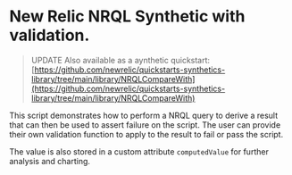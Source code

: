 # New Relic NRQL Synthetic with validation.

> UPDATE Also available as a aynthetic quickstart: [https://github.com/newrelic/quickstarts-synthetics-library/tree/main/library/NRQLCompareWith](https://github.com/newrelic/quickstarts-synthetics-library/tree/main/library/NRQLCompareWith)

This script demonstrates how to perform a NRQL query to derive a result that can then be used to assert failure on the script. The user can provide their own validation function to apply to the result to fail or pass the script.

The value is also stored in a custom attribute `computedValue` for further analysis and charting.
 
